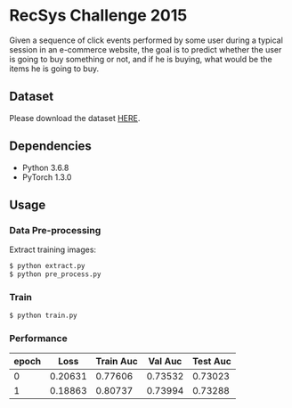 # RecSys Challenge 2015

Given a sequence of click events performed by some user during a typical session in an e-commerce website, the goal is to predict whether the user is going to buy something or not, and if he is buying, what would be the items he is going to buy. 

## Dataset 
Please download the dataset [HERE](https://recsys.acm.org/recsys15/challenge/).

## Dependencies

- Python 3.6.8
- PyTorch 1.3.0

## Usage
### Data Pre-processing
Extract training images:
```bash
$ python extract.py
$ python pre_process.py
```

### Train
```bash
$ python train.py
```

### Performance

|epoch|Loss|Train Auc|Val Auc|Test Auc|
|---|---|---|---|---|
|0|0.20631|0.77606|0.73532|0.73023|
|1|0.18863|0.80737|0.73994|0.73288|
